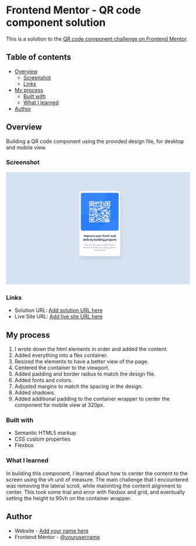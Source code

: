 # Frontend Mentor - QR code component solution

This is a solution to the [QR code component challenge on Frontend Mentor](https://www.frontendmentor.io/challenges/qr-code-component-iux_sIO_H).

## Table of contents

- [Overview](#overview)
  - [Screenshot](#screenshot)
  - [Links](#links)
- [My process](#my-process)
  - [Built with](#built-with)
  - [What I learned](#what-i-learned)
- [Author](#author)

## Overview

Building a QR code component using the provided design file, for desktop and mobile view.

### Screenshot

![screenshot](screenshot.png)

### Links

- Solution URL: [Add solution URL here](https://github.com/Antonvasilache/qr-code)
- Live Site URL: [Add live site URL here](https://qr-code-component-av.netlify.app/)

## My process

1. I wrote down the html elements in order and added the content.
2. Added everything into a flex container.
3. Resized the elements to have a better view of the page.
4. Centered the container to the viewport.
5. Added padding and border radius to match the design file.
6. Added fonts and colors.
7. Adjusted margins to match the spacing in the design.
8. Added shadows.
9. Added additional padding to the container wrapper to center the component for mobile view at 320px.

### Built with

- Semantic HTML5 markup
- CSS custom properties
- Flexbox

### What I learned

In building this component, I learned about how to center the content to the screen using the vh unit of measure. The main challenge that I encountered was removing the lateral scroll, while maininting the content alignment to center. This took some trial and error with flexbox and grid, and eventually setting the height to 90vh on the container wrapper.

## Author

- Website - [Add your name here](https://www.antonvasilache.com)
- Frontend Mentor - [@yourusername](https://www.frontendmentor.io/profile/Antonvasilache)
